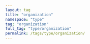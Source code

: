 ```yaml
---
layout: tag
title: "organization"
namespace: "type"
tag: "organization"
full_tag: "type/organization"
permalink: /tags/type/organization/
---
```

